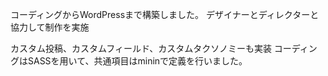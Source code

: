 コーディングからWordPressまで構築しました。
デザイナーとディレクターと協力して制作を実施

カスタム投稿、カスタムフィールド、カスタムタクソノミーも実装
コーディングはSASSを用いて、共通項目はmininで定義を行いました。
